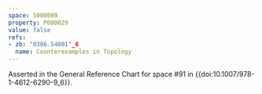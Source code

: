 ```yaml
---
space: S000089
property: P000029
value: false
refs:
- zb: "0386.54001"_6
  name: Counterexamples in Topology
---
```


Asserted in the General Reference Chart for space #91 in
{{doi:10.1007/978-1-4612-6290-9_6}}.
